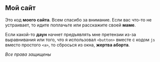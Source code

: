 <h2>Мой сайт</h2>

Это код **моего сайта**. Всем спасибо за внимание. Если вас что-то не устраивает, то идите поплачьте или расскажите своей **маме**. 

Если какой-то **даун** начнет предъявлять мне претензии из-за выравнивания или того, что я использовал `<button>` вместе с кодом `js` вместо простого `<a>`, то сбросься из окна, **жертва аборта**.

_Все права защищены_
